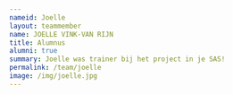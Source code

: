 ```yaml
---
nameid: Joelle
layout: teammember
name: JOELLE VINK-VAN RIJN
title: Alumnus
alumni: true
summary: Joelle was trainer bij het project in je SAS!
permalink: /team/joelle
image: /img/joelle.jpg
---
```


